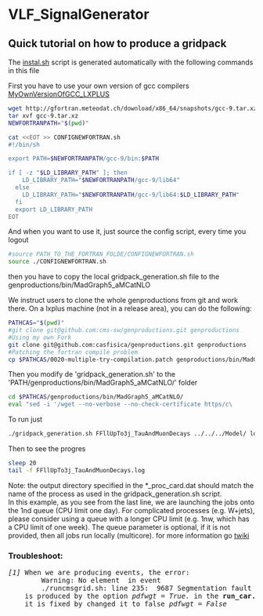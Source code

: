 <!-- To automatic generation of install.sh: All no code lines must start with #, <par>, * , or contain # -->
# VLF_SignalGenerator

<!-- Comments -->

## Quick tutorial on how to produce a gridpack
<par> The [instal.sh](./install.sh) script is generated automatically with the following commands in this file </par>

<par>First you have to use your own version of gcc compilers [MyOwnVersionOfGCC_LXPLUS](https://github.com/casfisica/MyOwnVersionOfGCC_LXPLUS.git)</par>

```bash
wget http://gfortran.meteodat.ch/download/x86_64/snapshots/gcc-9.tar.xz
tar xvf gcc-9.tar.xz
NEWFORTRANPATH="$(pwd)"

cat <<EOT >> CONFIGNEWFORTRAN.sh 
#!/bin/sh

export PATH=$NEWFORTRANPATH/gcc-9/bin:$PATH

if [ -z "$LD_LIBRARY_PATH" ]; then
    LD_LIBRARY_PATH="$NEWFORTRANPATH/gcc-9/lib64"
  else
    LD_LIBRARY_PATH="$NEWFORTRANPATH/gcc-9/lib64:$LD_LIBRARY_PATH"
  fi
  export LD_LIBRARY_PATH
EOT
```
<par>And when you want to use it, just source the config script, every time you logout</par>


```bash
#source PATH_TO_THE_FORTRAN_FOLDE/CONFIGNEWFORTRAN.sh 
source ./CONFIGNEWFORTRAN.sh 

```

<par>then you have to copy the local gridpack_generation.sh file to the genproductions/bin/MadGraph5_aMCatNLO</par>

<par> We instruct users to clone the whole genproductions from git and work there. On a lxplus machine (not in a release area), you can do the following:</par>

```bash
PATHCAS="$(pwd)"
#git clone git@github.com:cms-sw/genproductions.git genproductions
#Using my own Fork
git clone git@github.com:casfisica/genproductions.git genproductions
#Patching the fortran compile problem
cp $PATHCAS/0020-multiple-try-compilation.patch genproductions/bin/MadGraph5_aMCatNLO/patches/

```
<par>Then you modify  de 'gridpack_generation.sh' to the 'PATH/genproductions/bin/MadGraph5_aMCatNLO/' folder</par>

```bash
cd $PATHCAS/genproductions/bin/MadGraph5_aMCatNLO/
eval "sed -i '/wget --no-verbose --no-check-certificate https/c\            cp $PATHCAS\/Model\/\$model .\/' gridpack_generation.sh"

```
<par>To run just </par>
    
```bash
./gridpack_generation.sh FFllUpTo3j_TauAndMuonDecays ../../../Model/ local &

```

<par>Then to see the progres</par>

```bash
sleep 20
tail -f FFllUpTo3j_TauAndMuonDecays.log 
```


<par> Note: the output directory specified in the *_proc_card.dat should match the name of the process as used in the gridpack_generation.sh script. <br>
    In this example, as you see from the last line, we are launching the jobs onto the 1nd queue (CPU limit one day). For complicated processes (e.g. W+jets), please consider using a queue with a longer CPU limit (e.g. 1nw, which has a CPU limit of one week). The queue parameter is optional, if it is not provided, then all jobs run locally (multicore). for more information go  [twiki](https://twiki.cern.ch/twiki/bin/viewauth/CMS/QuickGuideMadGraph5aMCatNLO) </par>

### Troubleshoot: 
<pre><i>[1]</i> When we are producing events, the error:
        Warning: No element <mgrwt> in event
        ./runcmsgrid.sh: line 235:  9687 Segmentation fault      (core dumped)
    is produced by the option <i>pdfwgt = True.</i> in the <b>run_car.dat</b>, and 
    it is fixed by changed it to false <i>pdfwgt = False</i> </pre>
